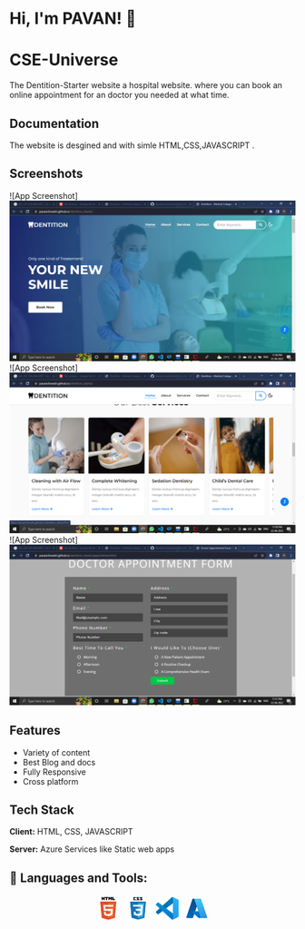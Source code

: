 
# Hi, I'm PAVAN! 👋


# CSE-Universe

The Dentition-Starter website a hospital website. where you can book an online appointment for an doctor you needed at what time.


## Documentation

The website is desgined and with simle HTML,CSS,JAVASCRIPT .


## Screenshots

![App Screenshot]<img src="assets\images\Screenshot (115).png">
![App Screenshot]<img src="assets\images\Screenshot (116).png">
![App Screenshot]<img src="assets\images\Screenshot (117).png">


## Features

- Variety of content
- Best Blog and docs
- Fully Responsive
- Cross platform


## Tech Stack

**Client:** HTML, CSS, JAVASCRIPT

**Server:** Azure Services like Static web apps


## 🧰 Languages and Tools:
<p align="center">
<img src="https://raw.githubusercontent.com/github/explore/80688e429a7d4ef2fca1e82350fe8e3517d3494d/topics/html/html.png" alt="Python" height="40" style="vertical-align:top; margin:4px">
<img src="https://raw.githubusercontent.com/github/explore/80688e429a7d4ef2fca1e82350fe8e3517d3494d/topics/css/css.png" alt="Javascript" height="40" style="vertical-align:top; margin:4px">
<img src="https://raw.githubusercontent.com/github/explore/80688e429a7d4ef2fca1e82350fe8e3517d3494d/topics/visual-studio-code/visual-studio-code.png" alt="VS Code" height="40" style="vertical-align:top; margin:4px">
<img src="https://raw.githubusercontent.com/github/explore/80688e429a7d4ef2fca1e82350fe8e3517d3494d/topics/azure/azure.png" alt="VS Code" height="40" style="vertical-align:top; margin:4px">





